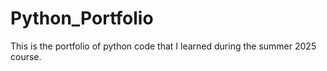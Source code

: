 # Python_Portfolio
This is the portfolio of python code that I learned during the summer 2025 course.
